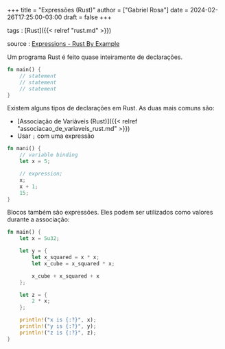 +++
title = "Expressões (Rust)"
author = ["Gabriel Rosa"]
date = 2024-02-26T17:25:00-03:00
draft = false
+++

tags
: [Rust]({{< relref "rust.md" >}})

source
: [Expressions - Rust By Example](https://doc.rust-lang.org/stable/rust-by-example/expression.html)

Um programa Rust é feito quase inteiramente de declarações.

```rust
fn main() {
    // statement
    // statement
    // statement
}
```

Existem alguns tipos de declarações em Rust. As duas mais comuns são:

-   [Associação de Variáveis (Rust)]({{< relref "associacao_de_variaveis_rust.md" >}})
-   Usar `;` com uma expressão

<!--listend-->

```rust
fn mani() {
    // variable binding
    let x = 5;

    // expression;
    x;
    x + 1;
    15;
}
```

Blocos também são expressões. Eles podem ser utilizados como valores durante a associação:

```rust
fn main() {
    let x = 5u32;

    let y = {
        let x_squared = x * x;
        let x_cube = x_squared * x;

        x_cube + x_squared + x
    };

    let z = {
        2 * x;
    };

    println!("x is {:?}", x);
    println!("y is {:?}", y);
    println!("z is {:?}", z);
}
```

